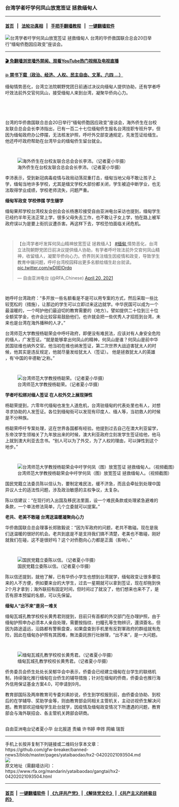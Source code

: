### 台湾学者吁学何凤山放宽签证  拯救缅甸人
------------------------

#### [首页](https://github.com/gfw-breaker/banned-news3/blob/master/README.md) &nbsp;&nbsp;|&nbsp;&nbsp; [法轮功真相](https://github.com/begood0513/basic/blob/master/README.md)  &nbsp;&nbsp;|&nbsp;&nbsp; [手把手翻墙教程](https://github.com/gfw-breaker/guides/wiki)  &nbsp;&nbsp;|&nbsp;&nbsp; [一键翻墙软件](https://github.com/gfw-breaker/nogfw/blob/master/README.md)  



<div id="headerimg">
 <img alt="台湾学者吁学何凤山放宽签证  拯救缅甸人" src="https://www.rfa.org/mandarin/yataibaodao/gangtai/hx2-04202021093504.html/@@images/55bbcc22-35d2-4ff2-8d8c-66f962e75c0e.jpeg" title="台湾学者吁学何凤山放宽签证  拯救缅甸人"/>
 <span class="lead_image_caption">
  台湾的华侨救国联合总会20日举行“缅甸侨胞因应政变”座谈会。
 </span>
 <!-- zoomattribute -->
</div>

<hr/>


#### [ 🎬  免翻墙浏览墙外禁闻、观看YouTube热门视频及电视直播](https://github.com/gfw-breaker/HelloWorld)

#### [ 💥  禁书下载（政治、经济、人权、民主自由、文革、六四 ...）](https://github.com/gfw-breaker/books/blob/master/README.md)

<div id="storytext">
 <p>
  缅甸情势恶化，台湾立法院朝野党团日前通过决议向缅甸人提供协助，还有学者呼吁效法前外交官何凤山，接受缅甸人来到台湾，凝聚华侨向心力。
 </p>
 <p>
  <br/>
 </p>
 <p>
  <br/>
 </p>
 <p>
  台湾的华侨救国联合总会20日举行“缅甸侨胞因应政变”座谈会，海外侨生在台校友联合总会会长李沛指出，已有一百二十七位缅甸侨生报名台湾技职专班升学，但因为缅甸政府办公停摆，无法核发护照，呼吁外交部变通规定，先发签证给缅生。他还呼吁政府帮助在台湾毕业的缅甸侨生留台就业。
 </p>
 <p>
  <br/>
 </p>
 <p>
  <figure class="image-richtext image-inline captioned" style="width:700px;">
   <img alt="海外侨生在台校友联合总会会长李沛。（记者夏小华摄）" src="https://www.rfa.org/mandarin/yataibaodao/gangtai/hx2-04202021093504.html/2-1.jpg/@@images/76c66cba-a126-454c-a8c1-2ed1bc8373a6.jpeg" title="2.jpg"/>
   <figcaption class="image-caption">
    海外侨生在台校友联合总会会长李沛。（记者夏小华摄）
   </figcaption>
   <small>
   </small>
  </figure>
 </p>
 <p>
  李沛表示，受到新冠病毒疫情与政局动荡双重打击，缅甸当地父母不敢让孩子上学，缅甸当地许多学校，尤其是缅文学校大部份都关闭，学生被迫中断学业，也无法取得学业成绩，学校老师流失，问题严重。
  <br/>
  <strong>
  </strong>
 </p>
 <p>
  <strong>
   缅甸军政变 学校停摆 学生辍学
  </strong>
 </p>
 <p>
  缅甸果邦学校台湾校友会创会会长杨惠珍接受自由亚洲电台采访也提到，缅甸学生已经约半年无法正常上学，很多父母失去工作，也不敢让子女上学，怕在路上被军政府误以为是要上街抗议遭杀害。再这样下去，学校恐怕面临关闭危机。
 </p>
 <p>
  <br/>
 </p>
 <blockquote class="twitter-tweet">
  <p dir="ltr" lang="zh">
   【台湾学者吁发挥何凤山精神放宽签证 拯救缅人】
   <a href="https://twitter.com/hashtag/%E7%BC%85%E7%94%B8?src=hash&amp;ref_src=twsrc%5Etfw">
    #缅甸
   </a>
   情势恶化，台湾立法院朝野党团日前决议提供缅人协助，有学者呼吁效法前外交官何凤山精神，收留缅人，凝聚华侨向心力。侨界则关注缅生因疫情和政变，导致学生教育中辍问题，呼吁台湾校园释出更多名额给缅生赴台就读。
   <a href="https://t.co/wDIlElOrdq">
    pic.twitter.com/wDIlElOrdq
   </a>
  </p>
  — 自由亚洲电台 (@RFA_Chinese)
  <a href="https://twitter.com/RFA_Chinese/status/1384483922310991872?ref_src=twsrc%5Etfw">
   April 20, 2021
  </a>
 </blockquote>
 <p>
 </p>
 <p>
  <br/>
 </p>
 <p>
  她呼吁台湾政府：“多开放一些名额看是不是可以用专案的方式，然后采取一些比较宽松的（措施），让那边的学生可以立即过来这边就学。中华民国可以成为一个最温暖的，一个呵护他们最迫切的教育需要的（地方）。譬如提供二十位到三十位全额奖学金，也许会比较容易鼓励他们，也许就会把一些优秀人才招揽到台湾，未来也是台湾在海外播种的人才。”
 </p>
 <p>
  台湾师范大学教授杨聪荣会中呼吁政府，即便没有难民法，应该对有人身安全危险的缅人，广发签证。“就是能够拿出何凤山的精神，何凤山是谁？何凤山是前中华民国驻维也纳外交官。他当初在维也纳发签证，第二次世界大战迫害犹太人的时候，他其实是违反规定，他就尽量发给犹太人（签证）。 他是拯救犹太人的英雄 ，有‘中国的辛德勒’之称。”
  <br/>
  <strong>
  </strong>
 </p>
 <p>
  <br/>
 </p>
 <p>
  <figure class="image-richtext image-inline captioned" style="width:1280px;">
   <img alt="台湾师范大学教授杨聪荣。（记者夏小华摄）" src="https://www.rfa.org/mandarin/yataibaodao/gangtai/hx2-04202021093504.html/3.jpeg/@@images/11d74aab-b4f6-406a-b0e0-1e8b12b945f1.jpeg" title="3.jpeg"/>
   <figcaption class="image-caption">
    台湾师范大学教授杨聪荣。（记者夏小华摄）
   </figcaption>
   <small>
   </small>
  </figure>
 </p>
 <p>
  <strong>
   学者吁松绑对缅人签证 在人权外交上展现弹性
  </strong>
 </p>
 <p>
  杨聪荣提到，六零年代缅甸也发生人道危机，台湾驻缅甸的代表处里也有人，对想寻求协助的人发签证。各位到缅甸街可以发现有印度人、缅人等，当初救人的时候是不分种族。
 </p>
 <p>
  杨聪荣呼吁专案处理，这在世界各国都有经验。他提到过去自己在澳大利亚留学，东帝汶学生领袖关了九年放出来的时候，澳大利亚政府立刻发学生签证给他，他马上就到澳大利亚去念书。“别人可以为了外交，为了人权的理由，可以弹性到这个地步。”
 </p>
 <p>
  <br/>
 </p>
 <p>
  <figure class="image-richtext image-inline captioned" style="width:1206px;">
   <img alt="台湾师范大学教授杨聪荣会中吁学何凤（图）放宽签证 拯救缅甸人。（视频截图）" src="https://www.rfa.org/mandarin/yataibaodao/gangtai/hx2-04202021093504.html/2.jpg/@@images/a1fc1c56-cc79-4db5-831c-c80be8e53faf.jpeg" title="2.jpg"/>
   <figcaption class="image-caption">
    台湾师范大学教授杨聪荣会中吁学何凤（图）放宽签证 拯救缅甸人。（视频截图）
   </figcaption>
   <small>
   </small>
  </figure>
 </p>
 <p>
  国民党籍立法委员陈以信认为，要制定难民法，缓不济急，而且会牵扯到处理中国异议人士的适法性问题，涉及政治敏感的主权争议，太复杂。
 </p>
 <p>
  陈以信建议：“在现行的入出国及移民法里面，设一个难民条款或处理紧急避难的条款，一个单法修法简单，几个立委就可以提案。”
  <br/>
  <strong>
  </strong>
 </p>
 <p>
  <strong>
   老共、老美不敢碰 台湾送温暖凝聚向心力
  </strong>
 </p>
 <p>
  华侨救国联合总会理事长郑致毅说：“因为军政府的问题，老共不敢碰。现在是我们送温暖的很好的机会。老共到底是不是支持我们搞不清楚，老美也不敢碰，刚好就我们在碰，这不是很好吗？这个对侨胞向心力都是正面（影响）。”
 </p>
 <p>
  <br/>
 </p>
 <p>
  <figure class="image-richtext image-inline captioned" style="width:1280px;">
   <img alt="国民党籍立委陈以信。（记者夏小华摄）" src="https://www.rfa.org/mandarin/yataibaodao/gangtai/hx2-04202021093504.html/4.jpeg/@@images/bb6791bc-52fc-46b6-8dec-41e4870471c9.jpeg" title="4.jpeg"/>
   <figcaption class="image-caption">
    国民党籍立委陈以信。（记者夏小华摄）
   </figcaption>
   <small>
   </small>
  </figure>
 </p>
 <p>
  陈以信还提到，就他了解，已有华侨小学生也想到台湾就学，缅甸政变让很多要往来的人不方便，例如要来台的大学生，过去一星期就可以拿到签证，现在却拖到快2个月才拿到；海外联招有固定时间，但时间过了就没了，他们想来也来不了，是否有原本预留的名额，可以先保留。
  <br/>
  <strong>
  </strong>
 </p>
 <p>
  <strong>
   缅甸人“出不来”是另一难关
  </strong>
 </p>
 <p>
  缅甸瓦城孔教学校校长黄秀君则提到，目前只有首都的外交部门在办理护照，由于缅甸护照申办必须本人亲自处理，需要按指纹、扫瞳孔等生物辨识，還須簽名，但因为路途遥远，沿路都有警察盘查，如果盘查到手机里有反對軍政府的群组就有危险，因此在缅甸办护照有其困难，無法委託旅行社辦理，“出不来”，是一大问题。
 </p>
 <p>
  <br/>
 </p>
 <p>
  <figure class="image-richtext image-inline captioned" style="width:1907px;">
   <img alt="缅甸瓦城孔教学校校长黄秀君。（记者夏小华摄）" src="https://www.rfa.org/mandarin/yataibaodao/gangtai/hx2-04202021093504.html/7.jpg/@@images/f210e385-976f-4e4a-a734-fd24b7ec0d7b.jpeg" title="7.jpg"/>
   <figcaption class="image-caption">
    缅甸瓦城孔教学校校长黄秀君。（记者夏小华摄）
   </figcaption>
   <small>
   </small>
  </figure>
 </p>
 <p>
  侨务委员会侨生处处长吴郁华会中表示，侨委会已经建立缅甸在台学生的联络机制，持续强化推行缅甸在台侨生的辅导措施；针对在缅甸的侨商，侨委会也推行海外信用保证基金方案4.0，可申请到9月。
 </p>
 <p>
  教育部国际及两岸教育司专委刘素妙说，侨生到学校报到前，由侨委会协助、到校后的在学辅导、奖助学金等，则由教育部会同相关主管机关，主动访视侨生解决问题。教育部欢迎缅甸学生赴台就学，因疫情及缅甸政变情况下所遭遇的问题，教育部会与海外联招会、各主管机关跨部会研商。
 </p>
 <p>
  <br/>
  自由亚洲电台记者夏小华 台北报道 责编 许书婷 申铧 网编 瑞哲
 </p>
</div>

<hr/>
手机上长按并复制下列链接或二维码分享本文章：<br/>
https://github.com/gfw-breaker/banned-news3/blob/master/pages/yataibaodao/hx2-04202021093504.md <br/>
<a href='https://github.com/gfw-breaker/banned-news3/blob/master/pages/yataibaodao/hx2-04202021093504.md'><img src='https://github.com/gfw-breaker/banned-news3/blob/master/pages/yataibaodao/hx2-04202021093504.md.png'/></a> <br/>
原文地址（需翻墙访问）：https://www.rfa.org/mandarin/yataibaodao/gangtai/hx2-04202021093504.html


------------------------
#### [首页](https://github.com/gfw-breaker/banned-news3/blob/master/README.md) &nbsp;|&nbsp; [一键翻墙软件](https://github.com/gfw-breaker/nogfw/blob/master/README.md) &nbsp;| [《九评共产党》](https://github.com/gfw-breaker/9ping.md/blob/master/README.md#九评之一评共产党是什么) | [《解体党文化》](https://github.com/gfw-breaker/jtdwh.md/blob/master/README.md) | [《共产主义的终极目的》](https://github.com/gfw-breaker/gczydzjmd.md/blob/master/README.md)


<img src='http://gfw-breaker.win/banned-news3/pages/yataibaodao/hx2-04202021093504.md' width='0px' height='0px'/>